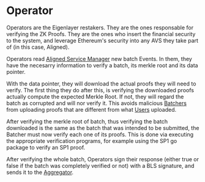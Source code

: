 # Operator

Operators are the Eigenlayer restakers. They are the ones responsable for verifying the ZK Proofs. They are the ones who insert the financial security to the system, and leverage Ethereum's security into any AVS they take part of (in this case, Aligned).

Operators read [Aligned Service Manager](./service_manager.md) new batch Events. In them, they have the necesarry information to verify a batch, its merkle root and its data pointer. 

With the data pointer, they will download the actual proofs they will need to verify. The first thing they do after this, is verifying the downloaded proofs actually compute the expected Merkle Root. If not, they will regard the batch as corrupted and will nor verify it. This avoids malicious [Batchers](./batcher.md) from uploading proofs that are different from what [Users](user.md) uploaded.

After verifying the merkle root of batch, thus verifying the batch downloaded is the same as the batch that was intended to be submitted, the Batcher must now verify each one of its proofs. This is done via executing the appropriate verification programs, for example using the SP1 go package to verify an SP1 proof.

After verifying the whole batch, Operators sign their response (either true or false if the batch was completely verified or not) with a BLS signature, and sends it to the [Aggregator](./aggregator.md).
